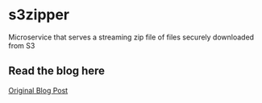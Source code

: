 # s3zipper
Microservice that serves a streaming zip file of files securely downloaded from S3

## Read the blog here
[Original Blog Post](https://engineroom.teamwork.com/how-to-securely-provide-a-zip-download-of-a-s3-file-bundle-1c3c779ae3f1)

